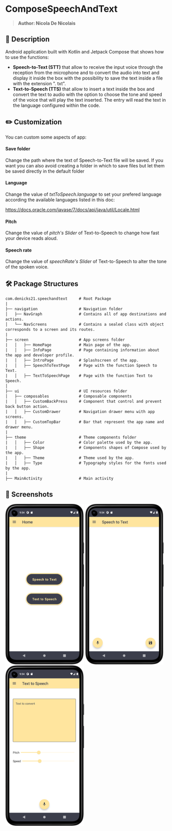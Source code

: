 # ComposeSpeechAndText
> <b>Author: Nicola De Nicolais</b>

## 📍 Description
Android application built with Kotlin and Jetpack Compose that shows how to use the functions:<br>
- **Speech-to-Text (STT)** that allow to receive the input voice through the reception from the microphone and to convert the audio into text and display it inside the box with the possibility to save the text inside a file with the extension ". txt".<br>
- **Text-to-Speech (TTS)** that allow to insert a text inside the box and convert the text to audio with the option to choose the tone and speed of the voice that will play the text inserted. The entry will read the text in the language configured within the code.<br>

## ✏️ Customization
You can custom some aspects of app:
#### Save folder
Change the path  where the text of Speech-to-Text file will be saved.
If you want you can also avoid creating a folder in which to save files but let them be saved directly in the default folder

#### Language
Change the value of *txtToSpeech.language* to set your prefered language according the available languages listed in this doc:

https://docs.oracle.com/javase/7/docs/api/java/util/Locale.html

#### Pitch
Change the value of *pitch's Slider* of Text-to-Speech to change how fast your device reads aloud.

#### Speech rate
Change the value of *speechRate's Slider* of Text-to-Speech to alter the tone of the spoken voice.

## 🛠️ Package Structures

```
com.denicks21.speechandtext     # Root Package
|
├── navigation                  # Navigation folder
│   ├── NavGraph                # Contains all of app destinations and actions.
│   └── NavScreens              # Contains a sealed class with object corresponds to a screen and its routes.
|
├── screen                      # App screens folder
|   │   ├── HomePage            # Main page of the app.
|   │   ├── InfoPage            # Page containing information about the app and developer profile.
|   │   ├── IntroPage           # Splashscreen of the app.
|   │   ├── SpeechToTextPage    # Page with the function Speech to Text.
|   │   ├── TextToSpeechPage    # Page with the function Text to Speech.
│
├── ui                          # UI resources folder
│   ├── composables             # Composable components
|   │   ├── CustomBackPress     # Component that control and prevent back button action.
|   │   ├── CustomDrawer        # Navigation drawer menu with app screens.
|   │   ├── CustomTopBar        # Bar that represent the app name and drawer menu.
|
├── theme                       # Theme components folder
|   │   ├── Color               # Color palette used by the app.
|   │   ├── Shape               # Components shapes of Compose used by the app.
|   │   ├── Theme               # Theme used by the app.
|   │   ├── Type                # Typography styles for the fonts used by the app.
|
├── MainActivity                # Main activity
```

## 📎 Screenshots
<p float="left">
<img height="500em" src="screenshots/Screenshot01.png" title="SpeechToText's screen preview">
<img height="500em" src="screenshots/Screenshot02.png" title="SpeechToText's screen preview">
<img height="500em" src="screenshots/Screenshot03.png" title="SpeechToText's screen preview">
